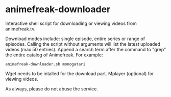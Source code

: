 animefreak-downloader
================
Interactive shell script for downloading or viewing videos from animefreak.tv.

Download modes include: single episode, entire series or range of episodes.
Calling the script without arguments will list the latest uploaded videos (max 50 entries).
Append a search term after the command to "grep" the entire catalog of Animefreak.
For example:

	animefreak-downloader.sh monogatari 

Wget needs to be intalled for the download part. Mplayer (optional) for viewing videos.

As always, please do not abuse the service.
